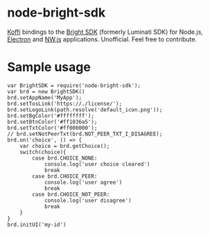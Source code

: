 # node-bright-sdk
[Koffi](https://koffi.dev) bindings to the [Bright SDK](https://bright-sdk.com) (formerly Luminati SDK) for Node.js, [Electron](https://electronjs.org) and [NW.js](https://nwjs.io) applications. Unofficial. Feel free to contribute.

# Sample usage
```
var BrightSDK = require('node-bright-sdk');
var brd = new BrightSDK()
brd.setAppName('MyApp');
brd.setTosLink('https://./license/');
brd.setLogoLink(path.resolve('default_icon.png'));
brd.setBgColor('#ffffffff');
brd.setBtnColor('#ff1036a5');
brd.setTxtColor('#ff000000');
// brd.setNotPeerTxt(brd.NOT_PEER_TXT_I_DISAGREE);
brd.on('choice', () => {
	var choice = brd.getChoice();
	switch(choice){
		case brd.CHOICE_NONE:
			console.log('user choice cleared')
			break
		case brd.CHOICE_PEER:
			console.log('user agree')
			break
		case brd.CHOICE_NOT_PEER:
			console.log('user disagree')
			break
	}
}
brd.initUI('my-id')
```
